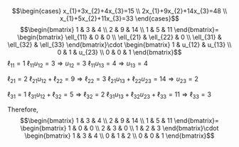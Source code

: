 $$\begin{cases}
x_{1}+3x_{2}+4x_{3}=15 \\
2x_{1}+9x_{2}+14x_{3}=48 \\
x_{1}+5x_{2}+11x_{3}=33
\end{cases}$$
$$\begin{bmatrix}
1 & 3 & 4 \\
2 & 9 & 14 \\
1 & 5 & 11
\end{bmatrix}=
\begin{bmatrix}
\ell_{11} & 0 & 0 \\
\ell_{21} & \ell_{22} & 0 \\
\ell_{31} & \ell_{32} & \ell_{33}
\end{bmatrix}\cdot
\begin{bmatrix}
1 & u_{12} & u_{13} \\
0 & 1 & u_{23} \\
0 & 0 & 1
\end{bmatrix}$$
$\ell_{11}=1$
$\ell_{11}u_{12}=3\Rightarrow u_{12}=3$
$\ell_{11}u_{13}=4\Rightarrow u_{13}=4$

$\ell_{21}=2$
$\ell_{21}u_{12}+\ell_{22}=9\Rightarrow \ell_{22}=3$
$\ell_{21}u_{13}+\ell_{22}u_{23}=14\Rightarrow u_{23}=2$

$\ell_{31}=1$
$\ell_{31}u_{12}+\ell_{32}=5\Rightarrow \ell_{32}=2$
$\ell_{31}u_{13}+\ell_{32}u_{23}+\ell_{33}=11\Rightarrow \ell_{33}=3$

Therefore,
$$\begin{bmatrix}
1 & 3 & 4 \\
2 & 9 & 14 \\
1 & 5 & 11
\end{bmatrix}=
\begin{bmatrix}
1 & 0 & 0 \\
2 & 3 & 0 \\
1 & 2 & 3
\end{bmatrix}\cdot
\begin{bmatrix}
1 & 3 & 4 \\
0 & 1 & 2 \\
0 & 0 & 1
\end{bmatrix}$$
